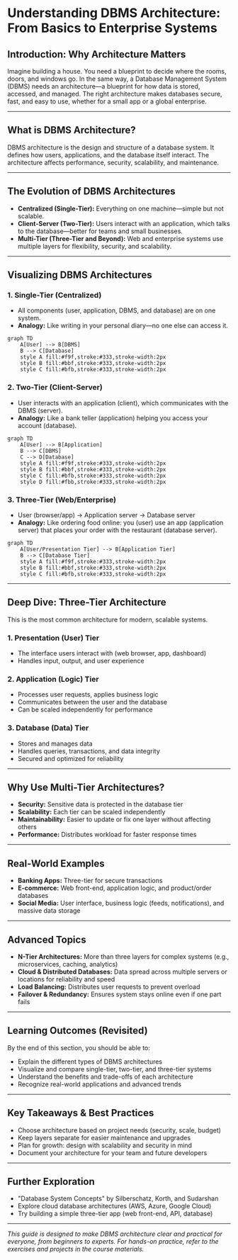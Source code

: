 # Understanding DBMS Architecture: From Basics to Enterprise Systems

## Introduction: Why Architecture Matters
Imagine building a house. You need a blueprint to decide where the rooms, doors, and windows go. In the same way, a Database Management System (DBMS) needs an architecture—a blueprint for how data is stored, accessed, and managed. The right architecture makes databases secure, fast, and easy to use, whether for a small app or a global enterprise.

---

## What is DBMS Architecture?
DBMS architecture is the design and structure of a database system. It defines how users, applications, and the database itself interact. The architecture affects performance, security, scalability, and maintenance.

---

## The Evolution of DBMS Architectures
- **Centralized (Single-Tier):** Everything on one machine—simple but not scalable.
- **Client-Server (Two-Tier):** Users interact with an application, which talks to the database—better for teams and small businesses.
- **Multi-Tier (Three-Tier and Beyond):** Web and enterprise systems use multiple layers for flexibility, security, and scalability.

---

## Visualizing DBMS Architectures

### 1. Single-Tier (Centralized)
- All components (user, application, DBMS, and database) are on one system.
- **Analogy:** Like writing in your personal diary—no one else can access it.

```mermaid
graph TD
    A[User] --> B[DBMS]
    B --> C[Database]
    style A fill:#f9f,stroke:#333,stroke-width:2px
    style B fill:#bbf,stroke:#333,stroke-width:2px
    style C fill:#bfb,stroke:#333,stroke-width:2px
```

### 2. Two-Tier (Client-Server)
- User interacts with an application (client), which communicates with the DBMS (server).
- **Analogy:** Like a bank teller (application) helping you access your account (database).

```mermaid
graph TD
    A[User] --> B[Application]
    B --> C[DBMS]
    C --> D[Database]
    style A fill:#f9f,stroke:#333,stroke-width:2px
    style B fill:#bbf,stroke:#333,stroke-width:2px
    style C fill:#bfb,stroke:#333,stroke-width:2px
    style D fill:#fbb,stroke:#333,stroke-width:2px
```

### 3. Three-Tier (Web/Enterprise)
- User (browser/app) → Application server → Database server
- **Analogy:** Like ordering food online: you (user) use an app (application server) that places your order with the restaurant (database server).

```mermaid
graph TD
    A[User/Presentation Tier] --> B[Application Tier]
    B --> C[Database Tier]
    style A fill:#f9f,stroke:#333,stroke-width:2px
    style B fill:#bbf,stroke:#333,stroke-width:2px
    style C fill:#bfb,stroke:#333,stroke-width:2px
```

---

## Deep Dive: Three-Tier Architecture
This is the most common architecture for modern, scalable systems.

### 1. Presentation (User) Tier
- The interface users interact with (web browser, app, dashboard)
- Handles input, output, and user experience

### 2. Application (Logic) Tier
- Processes user requests, applies business logic
- Communicates between the user and the database
- Can be scaled independently for performance

### 3. Database (Data) Tier
- Stores and manages data
- Handles queries, transactions, and data integrity
- Secured and optimized for reliability

---

## Why Use Multi-Tier Architectures?
- **Security:** Sensitive data is protected in the database tier
- **Scalability:** Each tier can be scaled independently
- **Maintainability:** Easier to update or fix one layer without affecting others
- **Performance:** Distributes workload for faster response times

---

## Real-World Examples
- **Banking Apps:** Three-tier for secure transactions
- **E-commerce:** Web front-end, application logic, and product/order databases
- **Social Media:** User interface, business logic (feeds, notifications), and massive data storage

---

## Advanced Topics
- **N-Tier Architectures:** More than three layers for complex systems (e.g., microservices, caching, analytics)
- **Cloud & Distributed Databases:** Data spread across multiple servers or locations for reliability and speed
- **Load Balancing:** Distributes user requests to prevent overload
- **Failover & Redundancy:** Ensures system stays online even if one part fails

---

## Learning Outcomes (Revisited)
By the end of this section, you should be able to:
- Explain the different types of DBMS architectures
- Visualize and compare single-tier, two-tier, and three-tier systems
- Understand the benefits and trade-offs of each architecture
- Recognize real-world applications and advanced trends

---

## Key Takeaways & Best Practices
- Choose architecture based on project needs (security, scale, budget)
- Keep layers separate for easier maintenance and upgrades
- Plan for growth: design with scalability and security in mind
- Document your architecture for your team and future developers

---

## Further Exploration
- "Database System Concepts" by Silberschatz, Korth, and Sudarshan
- Explore cloud database architectures (AWS, Azure, Google Cloud)
- Try building a simple three-tier app (web front-end, API, database)

---
*This guide is designed to make DBMS architecture clear and practical for everyone, from beginners to experts. For hands-on practice, refer to the exercises and projects in the course materials.* 